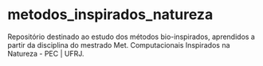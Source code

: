 # metodos_inspirados_natureza
Repositório destinado ao estudo dos métodos bio-inspirados, aprendidos a partir da disciplina do mestrado Met. Computacionais Inspirados na Natureza - PEC | UFRJ.
